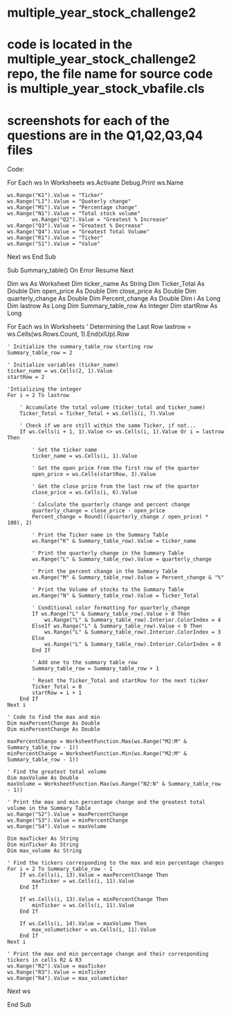 # multiple_year_stock_challenge2
# code is located in the multiple_year_stock_challenge2 repo, the file name for source code is multiple_year_stock_vbafile.cls
# screenshots for each of the questions are in the Q1,Q2,Q3,Q4  files

Code:


For Each ws In Worksheets
    ws.Activate
    Debug.Print ws.Name

    ws.Range("K1").Value = "Ticker"
    ws.Range("L1").Value = "Quaterly change"
    ws.Range("M1").Value = "Percentage change"
    ws.Range("N1").Value = "Total stock volume"
            ws.Range("Q2").Value = "Greatest % Increase"
    ws.Range("Q3").Value = "Greatest % Decrease"
    ws.Range("Q4").Value = "Greatest Total Volume"
    ws.Range("R1").Value = "Ticker"
    ws.Range("S1").Value = "Value"
    
Next ws
End Sub

Sub Summary_table() On Error Resume Next

Dim ws As Worksheet
Dim ticker_name As String
Dim Ticker_Total As Double
Dim open_price As Double
Dim close_price As Double
Dim quarterly_change As Double
Dim Percent_change As Double
Dim i As Long
Dim lastrow As Long
Dim Summary_table_row As Integer
Dim startRow As Long

For Each ws In Worksheets
    ' Determining the Last Row
    lastrow = ws.Cells(ws.Rows.Count, 1).End(xlUp).Row

    ' Initialize the summary_table_row starting row
    Summary_table_row = 2

    ' Initialize variables (ticker_name)
    ticker_name = ws.Cells(2, 1).Value
    startRow = 2

    'Intializing the integer
    For i = 2 To lastrow
        
        ' Accumulate the total volume (ticker_total and ticker_name)
        Ticker_Total = Ticker_Total + ws.Cells(i, 7).Value

        ' Check if we are still within the same Ticker, if not...
        If ws.Cells(i + 1, 1).Value <> ws.Cells(i, 1).Value Or i = lastrow Then
            
            ' Set the ticker name
            ticker_name = ws.Cells(i, 1).Value

            ' Get the open price from the first row of the quarter
            open_price = ws.Cells(startRow, 3).Value

            ' Get the close price from the last row of the quarter
            close_price = ws.Cells(i, 6).Value

            ' Calculate the quarterly change and percent change
            quarterly_change = close_price - open_price
            Percent_change = Round(((quarterly_change / open_price) * 100), 2)

            ' Print the Ticker name in the Summary Table
            ws.Range("K" & Summary_table_row).Value = ticker_name

            ' Print the quarterly change in the Summary Table
            ws.Range("L" & Summary_table_row).Value = quarterly_change

            ' Print the percent change in the Summary Table
            ws.Range("M" & Summary_table_row).Value = Percent_change & "%"

            ' Print the Volume of stocks to the Summary Table
            ws.Range("N" & Summary_table_row).Value = Ticker_Total

            ' Conditional color formatting for quarterly_change
            If ws.Range("L" & Summary_table_row).Value > 0 Then
                ws.Range("L" & Summary_table_row).Interior.ColorIndex = 4
            ElseIf ws.Range("L" & Summary_table_row).Value < 0 Then
                ws.Range("L" & Summary_table_row).Interior.ColorIndex = 3
            Else
                ws.Range("L" & Summary_table_row).Interior.ColorIndex = 0
            End If

            ' Add one to the summary table row
            Summary_table_row = Summary_table_row + 1

            ' Reset the Ticker_Total and startRow for the next ticker
            Ticker_Total = 0
            startRow = i + 1
        End If
    Next i
    
    ' Code to find the max and min
    Dim maxPercentChange As Double
    Dim minPercentChange As Double

    maxPercentChange = WorksheetFunction.Max(ws.Range("M2:M" & Summary_table_row - 1))
    minPercentChange = WorksheetFunction.Min(ws.Range("M2:M" & Summary_table_row - 1))

    ' Find the greatest total volume
    Dim maxVolume As Double
    maxVolume = WorksheetFunction.Max(ws.Range("N2:N" & Summary_table_row - 1))

    ' Print the max and min percentage change and the greatest total volume in the Summary Table
    ws.Range("S2").Value = maxPercentChange
    ws.Range("S3").Value = minPercentChange
    ws.Range("S4").Value = maxVolume

    Dim maxTicker As String
    Dim minTicker As String
    Dim max_volume As String

    ' Find the tickers corresponding to the max and min percentage changes
    For i = 2 To Summary_table_row - 1
        If ws.Cells(i, 13).Value = maxPercentChange Then
            maxTicker = ws.Cells(i, 11).Value
        End If
        
        If ws.Cells(i, 13).Value = minPercentChange Then
            minTicker = ws.Cells(i, 11).Value
        End If
        
        If ws.Cells(i, 14).Value = maxVolume Then
            max_volumeticker = ws.Cells(i, 11).Value
        End If
    Next i

    ' Print the max and min percentage change and their corresponding tickers in cells R2 & R3
    ws.Range("R2").Value = maxTicker
    ws.Range("R3").Value = minTicker
    ws.Range("R4").Value = max_volumeticker
    
Next ws

End Sub


